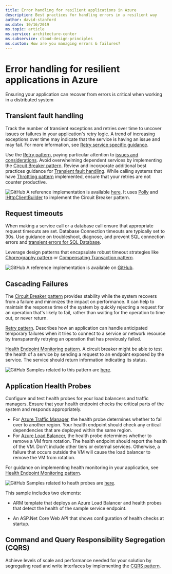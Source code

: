```yaml
---
title: Error handling for resilient applications in Azure
description: Best practices for handling errors in a resilient way
author: david-stanford
ms.date: 10/16/2019
ms.topic: article
ms.service: architecture-center
ms.subservice: cloud-design-principles
ms.custom: How are you managing errors & failures? 
---
```


# Error handling for resilient applications in Azure

Ensuring your application can recover from errors is critical when working in a distributed system

## Transient fault handling

Track the number of transient exceptions and retries over time to uncover issues or failures in your application's retry logic. A trend of increasing exceptions over time may indicate that the service is having an issue and may fail. For more information, see [Retry service specific guidance](../../best-practices/retry-service-specific.md).

Use the [Retry pattern](../../patterns/retry.md), paying particular attention to [issues and considerations](../../patterns/retry.md#issues-and-considerations). Avoid overwhelming dependent services by implementing the [Circuit Breaker pattern](../../patterns/circuit-breaker.md). Review and incorporate additional best practices guidance for [Transient fault handling](../../patterns/circuit-breaker.md). While calling systems that have [Throttling pattern](../../patterns/circuit-breaker.md) implemented, ensure that your retries are not counter productive.

![GitHub](../../_images/github.png) A reference implementation is available [here](https://github.com/mspnp/microservices-reference-implementation/tree/master/src/shipping/workflow). It uses [Polly](https://github.com/App-vNext/Polly/wiki/Circuit-Breaker) and [IHttpClientBuilder](https://docs.microsoft.com/dotnet/api/microsoft.extensions.dependencyinjection.ihttpclientbuilder) to implement the Circuit Breaker pattern.

## Request timeouts

When making a service call or a database call ensure that appropriate request timeouts are set.  Database Connection timeouts are typically set to 30s. Use guidance on troubleshoot, diagnose, and prevent SQL connection errors and [transient errors for SQL Database](https://docs.microsoft.com/azure/sql-database/sql-database-connectivity-issues).

Leverage design patterns that encapsulate robust timeout strategies like [Choreography pattern](../../patterns/choreography.md) or [Compensating Transaction pattern](../../patterns/choreography.md).

![GitHub](../../_images/github.png) A reference implementation is available on [GitHub](https://github.com/mspnp/microservices-reference-implementation).

## Cascading Failures

The [Circuit Breaker pattern](../../patterns/circuit-breaker.md#related-patterns-and-guidance) provides stability while the system recovers from a failure and minimizes the impact on performance. It can help to maintain the response time of the system by quickly rejecting a request for an operation that's likely to fail, rather than waiting for the operation to time out, or never return.

[Retry pattern](../../patterns/retry.md). Describes how an application can handle anticipated temporary failures when it tries to connect to a service or network resource by transparently retrying an operation that has previously failed.

[Health Endpoint Monitoring pattern](../../patterns/health-endpoint-monitoring.md). A circuit breaker might be able to test the health of a service by sending a request to an endpoint exposed by the service. The service should return information indicating its status.

![GitHub](../../_images/github.png) Samples related to this pattern are [here](https://github.com/mspnp/samples/tree/master/ResiliencyRetryPatternSample). 

## Application Health Probes

Configure and test health probes for your load balancers and traffic managers. Ensure that your health endpoint checks the critical parts of the system and responds appropriately.

- For [Azure Traffic Manager](https://docs.microsoft.com/azure/traffic-manager/traffic-manager-overview/), the health probe determines whether to fail over to another region. Your health endpoint should check any critical dependencies that are deployed within the same region.
- For [Azure Load Balancer](https://docs.microsoft.com/azure/load-balancer/load-balancer-overview/), the health probe determines whether to remove a VM from rotation. The health endpoint should report the health of the VM. Don't include other tiers or external services. Otherwise, a failure that occurs outside the VM will cause the load balancer to remove the VM from rotation.

For guidance on implementing health monitoring in your application, see [Health Endpoint Monitoring pattern](../../patterns/health-endpoint-monitoring.md).

![GitHub](../../_images/github.png) Samples related to heath probes are [here](https://github.com/mspnp/samples/tree/master/ResiliencyHealthProbesSample). 

This sample includes two elements:

- ARM template that deploys an Azure Load Balancer and health probes that detect the  health of the sample service endpoint.

- An ASP.Net Core Web API that shows configuration of health checks at startup.

## Command and Query Responsibility Segregation (CQRS)

Achieve levels of scale and performance needed for your solution by segregating read and write interfaces by implementing the [CQRS pattern](../../patterns/cqrs.md).  

